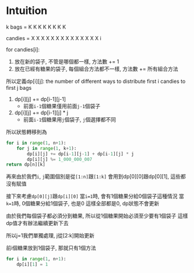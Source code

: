 # Intuition

k bags = K K K K K K K K

candies = X X X X X X X X X X X X X X
                                  i

for candies[i]:
1. 放在新的袋子, 不管是哪個都一樣, 方法數 += 1
2. 放在已經有糖果的袋子, 每個組合方法都不一樣, 方法數 += 所有組合方法

所以定義dp[i][j]: the number of different ways to distribute first i candies to first j bags

1. dp[i][j] += dp[i-1][j-1]
   - 前面`i-1`個糖果僅用前面`j-1`個袋子
2. dp[i][j] += dp[i-1][j] * j
   - 前面`i-1`個糖果用`j`個袋子, `j`個選擇都不同

所以狀態轉移則為
```py
for i in range(1, n+1):
    for j in range(1, k+1):
        dp[i][j] += dp[i-1][j-1] + dp[i-1][j] * j
        dp[i][j] %= 1_000_000_007
return dp[n][k]
```

再來由於我們`i`, `j`範圍個別是從`[1:n]`跟`[1:k]`
會用到dp[0][0]跟dp[0][1], 這些都沒有賦值

接下來考慮`dp[0][j]`跟`dp[i][0]`
當`i=1`時, 會有1個糖果分給0個袋子這種情況
當`k=1`時, 0個糖果分給1個袋子, 也是0
這樣全部都是0, dp狀態不會更新

由於我們每個袋子都必須分到糖果, 所以從1個糖果開始必須至少要有1個袋子
這樣dp值才有辦法繼續更新下去

所以j=1我們單獨處理, j從[2:k]開始更新

前i個糖果放到1個袋子, 那就只有1個方法
```py
for i in range(1, n+1):
    dp[i][1] = 1
```
